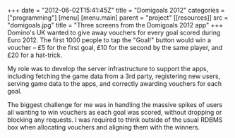 +++
date = "2012-06-02T15:41:45Z"
title = "Domigoals 2012"
categories = ["programming"]
[menu]
  [menu.main]
    parent = "project"
[[resources]]
  src = "domigoals.jpg"
  title = "Three screens from the Domigoals 2012 app"
+++
Domino's UK wanted to give away vouchers for every goal scored during Euro 2012.  The first 1000 people to tap the "Goal!" button would win a voucher – &pound;5 for the first goal, &pound;10 for the second by the same player, and &pound;20 for a hat-trick.

My role was to develop the server infrastructure to support the apps, including fetching the game data from a 3rd party, registering new users, serving game data to the apps, and correctly awarding vouchers for each goal.

The biggest challenge for me was in handling the massive spikes of users all wanting to win vouchers as each goal was scored, without dropping or blocking any requests. I was required to think outside of the usual RDBMS box when allocating vouchers and aligning them with the winners.
